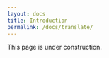 ```yaml
---
layout: docs
title: Introduction
permalink: /docs/translate/
---
```

This page is under construction.
